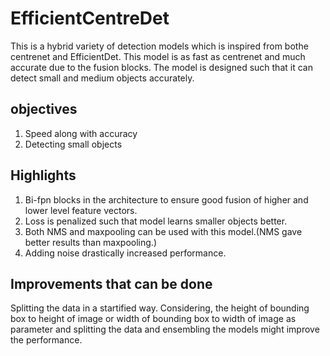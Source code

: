 # EfficientCentreDet
This is a hybrid variety of detection models which is inspired from bothe centrenet and EfficientDet. This model is as fast as centrenet and much accurate due to the fusion blocks. The model is designed such that it can detect small and medium objects accurately.
## objectives
1. Speed along with accuracy
2. Detecting small objects 
## Highlights
1. Bi-fpn blocks in the architecture to ensure good fusion of higher and lower level feature vectors.
2. Loss is penalized such that model learns smaller objects better.
3. Both NMS and maxpooling can be used with this model.(NMS gave better results than maxpooling.)
4. Adding noise drastically increased performance.
## Improvements that can be done
Splitting the data in a startified way. Considering, the height of bounding box to height of image or width of bounding box to width of image as parameter and splitting the data and ensembling the models might improve the performance.
